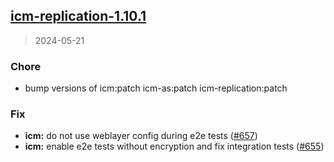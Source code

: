 
<a name="icm-replication-1.10.1"></a>
## [icm-replication-1.10.1](https://github.com/intershop/helm-charts/compare/icm-replication-1.10.0...icm-replication-1.10.1)

> 2024-05-21

### Chore

* bump versions of icm:patch icm-as:patch icm-replication:patch

### Fix

* **icm:** do not use weblayer config during e2e tests ([#657](https://github.com/intershop/helm-charts/issues/657))
* **icm:** enable e2e tests without encryption and fix integration tests ([#655](https://github.com/intershop/helm-charts/issues/655))

